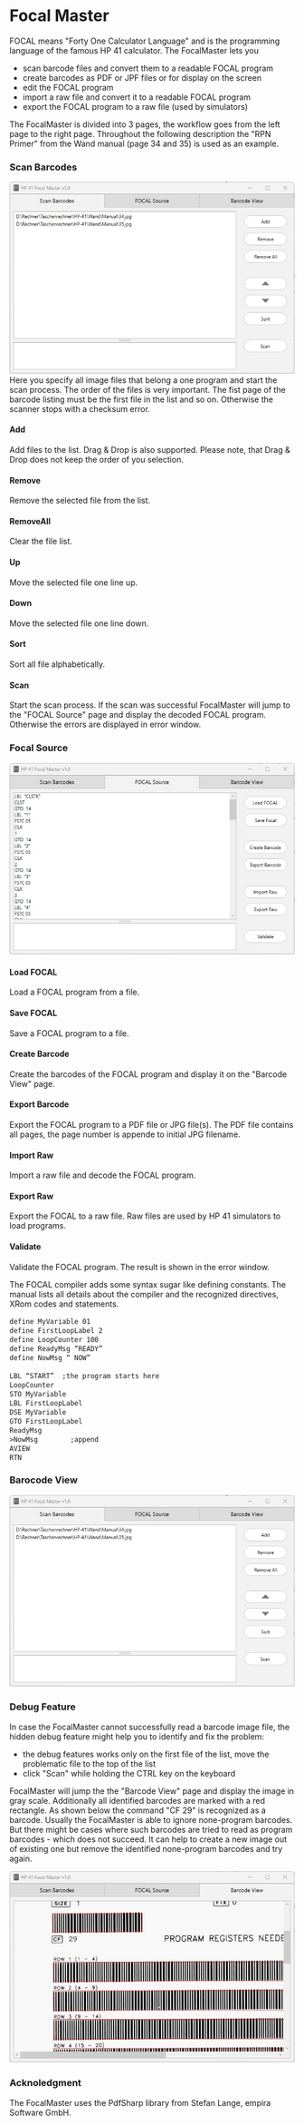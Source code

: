 # Focal Master
FOCAL means "Forty One Calculator Language" and is the programming language of the famous HP 41 calculator. The FocalMaster lets you
- scan barcode files and convert them to a readable FOCAL program
- create barcodes as PDF or JPF files or for display on the screen
- edit the FOCAL program
- import a raw file and convert it to a readable FOCAL program
- export the FOCAL program to a raw file (used by simulators)

The FocalMaster is divided into 3 pages, the workflow goes from the left page to the right page. Throughout the following description the "RPN Primer" from the Wand manual (page 34 and 35) is used as an example.

### Scan Barcodes
![scan barcodes](Images/ScanBarcodes.jpg)
Here you specify all image files that belong a one program and start the scan process. The order of the files is very important. The fist page of the barcode listing must be the first file in the list and so on. Otherwise the scanner stops with a checksum error.

#### Add
Add files to the list. Drag & Drop is also supported. Please note, that Drag & Drop does not keep the order of you selection.
#### Remove
Remove the selected file from the list.
#### RemoveAll
Clear the file list.
#### Up
Move the selected file one line up.
#### Down
Move the selected file one line down.
#### Sort
Sort all file alphabetically.
#### Scan
Start the scan process. If the scan was successful FocalMaster will jump to the "FOCAL Source" page and display the decoded FOCAL program. Otherwise the errors are displayed in error window.

### Focal Source
![focal source](Images/FocalSource.jpg)
#### Load FOCAL
Load a FOCAL program from a file.
#### Save FOCAL
Save a FOCAL program to a file.
#### Create Barcode
Create the barcodes of the FOCAL program and display it on the "Barcode View" page. 
#### Export Barcode
Export the FOCAL program to a PDF file or JPG file(s). The PDF file contains all pages,  the page number is appende to initial JPG filename.
#### Import Raw
Import a raw file and decode the FOCAL program.
#### Export Raw
Export the FOCAL to a raw file. Raw files are used by HP 41 simulators to load programs.
#### Validate
Validate the FOCAL program. The result is shown in the error window.

The FOCAL compiler adds some syntax sugar like defining constants. The manual lists all details about the compiler and the recognized directives, XRom codes and statements.
```
define MyVariable 01
define FirstLoopLabel 2
define LoopCounter 100
define ReadyMsg “READY”
define NowMsg “ NOW”

LBL “START”  ;the program starts here
LoopCounter
STO MyVariable
LBL FirstLoopLabel
DSE MyVariable
GTO FirstLoopLabel
ReadyMsg
>NowMsg        ;append
AVIEW
RTN
```


### Barocode View
![barcode view](Images/ScanBarcodes.jpg)

### Debug Feature
In case the FocalMaster cannot successfully read a barcode image file, the hidden debug feature might help you to identify and fix the problem:
- the debug features works only on the first file of the list, move the problematic file to the top of the list
- click "Scan" while holding the CTRL key on the keyboard

FocalMaster will jump the the "Barcode View" page and display the image in gray scale. Additionally all identified barcodes are marked with a red rectangle. As shown below the command "CF 29" is recognized as a barcode. Usually the FocalMaster is able to ignore none-program barcodes. But there might be cases where such barcodes are tried to read as program barcodes - which does not succeed. It can help to create a new image out of existing one but remove the identified none-program barcodes and try again.

![barcode view](Images/Debug.jpg)

### Acknoledgment
The FocalMaster uses the PdfSharp library from Stefan Lange, empira Software GmbH.
